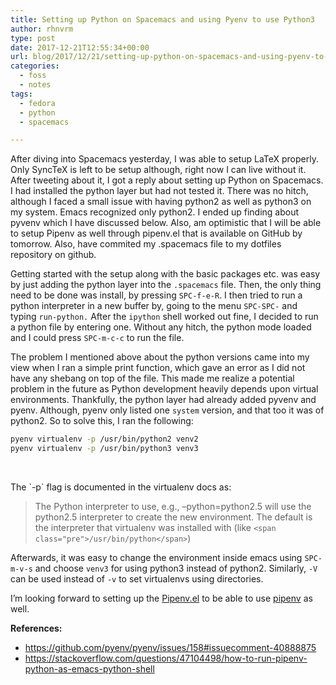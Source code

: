 ```yaml
---
title: Setting up Python on Spacemacs and using Pyenv to use Python3
author: rhnvrm
type: post
date: 2017-12-21T12:55:34+00:00
url: blog/2017/12/21/setting-up-python-on-spacemacs-and-using-pyenv-to-use-python3/
categories:
  - foss
  - notes
tags:
  - fedora
  - python
  - spacemacs

---
```

After diving into Spacemacs yesterday, I was able to setup LaTeX properly. Only SyncTeX is left to be setup although, right now I can live without it. After tweeting about it, I got a reply about setting up Python on Spacemacs. I had installed the python layer but had not tested it. There was no hitch, although I faced a small issue with having python2 as well as python3 on my system. Emacs recognized only python2. I ended up finding about pyvenv which I have discussed below. Also, am optimistic that I will be able to setup Pipenv as well through pipenv.el that is available on GitHub by tomorrow. Also, have commited my .spacemacs file to my dotfiles repository on github.

Getting started with the setup along with the basic packages etc. was easy by just adding the python layer into the `.spacemacs` file. Then, the only thing need to be done was install, by pressing `SPC-f-e-R`. I then tried to run a python interpreter in a new buffer by, going to the menu `SPC-SPC-` and typing `run-python.` After the `ipython` shell worked out fine, I decided to run a python file by entering one. Without any hitch, the python mode loaded and I could press `SPC-m-c-c` to run the file.

The problem I mentioned above about the python versions came into my view when I ran a simple print function, which gave an error as I did not have any shebang on top of the file. This made me realize a potential problem in the future as Python development heavily depends upon virtual environments. Thankfully, the python layer had already added pyvenv and pyenv. Although, pyenv only listed one `system` version, and that too it was of python2. So to solve this, I ran the following:

```bash
pyenv virtualenv -p /usr/bin/python2 venv2
pyenv virtualenv -p /usr/bin/python3 venv3
```

&nbsp;

The \`-p\` flag is documented in the virtualenv docs as:

> The Python interpreter to use, e.g., –python=python2.5 will use the python2.5 interpreter to create the new environment. The default is the interpreter that virtualenv was installed with (like <code class="docutils literal">&lt;span class="pre">/usr/bin/python&lt;/span></code>)

Afterwards, it was easy to change the environment inside emacs using `SPC-m-v-s` and choose `venv3` for using python3 instead of python2. Similarly, `-V` can be used instead of `-v` to set virtualenvs using directories.

I&#8217;m looking forward to setting up the [Pipenv.el][1] to be able to use [pipenv][2] as well.

**References:**

  * <https://github.com/pyenv/pyenv/issues/158#issuecomment-40888875>
  * <https://stackoverflow.com/questions/47104498/how-to-run-pipenv-python-as-emacs-python-shell>

 [1]: https://github.com/pwalsh/pipenv.el
 [2]: http://pipenv.readthedocs.io/en/latest/